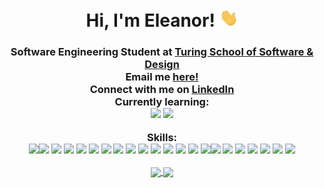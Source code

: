 <h1 align='center'>Hi, I'm Eleanor! <img src="https://raw.githubusercontent.com/ABSphreak/ABSphreak/master/gifs/Hi.gif" width="30px"></h1>


<h3 align='center'>
Software Engineering Student at <a href='https://turing.edu'>Turing School of Software & Design</a><br>
Email me <a href='mailto: ellie.ruth@me.com'>here!</a><br>
Connect with me on <a href='https://www.linkedin.com/in/eleanorgruth/'>LinkedIn</a>

<br>
Currently learning: <br>  <img src="https://camo.githubusercontent.com/9e98eab478e098342c2933b383b774088b092bff05174f33637fa6307253e8ee/68747470733a2f2f696d672e736869656c64732e696f2f62616467652f547970655363726970742d3331373843363f7374796c653d666f722d7468652d6261646765266c6f676f3d74797065736372697074266c6f676f436f6c6f723d7768697465"> <img src="https://camo.githubusercontent.com/c4d27f601630fd54285679364d15a1345533e6774769d0c1c88018660ebb09d6/68747470733a2f2f696d672e736869656c64732e696f2f62616467652f5374796c656420436f6d706f6e656e74732d4442373039333f7374796c653d666f722d7468652d6261646765266c6f676f3d7374796c6564636f6d706f6e656e7473266c6f676f436f6c6f723d7768697465">
  <br>

Skills: <br>
<img src="https://camo.githubusercontent.com/9d07c04bdd98c662d5df9d4e1cc1de8446ffeaebca330feb161f1fb8e1188204/68747470733a2f2f696d672e736869656c64732e696f2f62616467652f4a6176615363726970742d4637444631453f7374796c653d666f722d7468652d6261646765266c6f676f3d6a617661736372697074266c6f676f436f6c6f723d626c61636b"><img src="https://camo.githubusercontent.com/d63d473e728e20a286d22bb2226a7bf45a2b9ac6c72c59c0e61e9730bfe4168c/68747470733a2f2f696d672e736869656c64732e696f2f62616467652f48544d4c352d4533344632363f7374796c653d666f722d7468652d6261646765266c6f676f3d68746d6c35266c6f676f436f6c6f723d7768697465"> <img src="https://camo.githubusercontent.com/3a0f693cfa032ea4404e8e02d485599bd0d192282b921026e89d271aaa3d7565/68747470733a2f2f696d672e736869656c64732e696f2f62616467652f435353332d3135373242363f7374796c653d666f722d7468652d6261646765266c6f676f3d63737333266c6f676f436f6c6f723d7768697465"> <img src="https://camo.githubusercontent.com/268ac512e333b69600eb9773a8f80b7a251f4d6149642a50a551d4798183d621/68747470733a2f2f696d672e736869656c64732e696f2f62616467652f52656163742d3230323332413f7374796c653d666f722d7468652d6261646765266c6f676f3d7265616374266c6f676f436f6c6f723d363144414642"> <img src="https://camo.githubusercontent.com/aeffefeba25f5d23abafbbb2e919cd6be737f5914ba660813cdd2c0ddad12b9f/68747470733a2f2f696d672e736869656c64732e696f2f62616467652f526561637420526f757465722d4341343234353f7374796c653d666f722d7468652d6261646765266c6f676f3d7265616374726f75746572266c6f676f436f6c6f723d7768697465"> <img src="https://camo.githubusercontent.com/9d5e7635ce939d72856fb0d2abaff028b23b4b848170d8d227662332db50999a/68747470733a2f2f696d672e736869656c64732e696f2f62616467652f457870726573732d4646464646463f7374796c653d666f722d7468652d6261646765266c6f676f3d65787072657373266c6f676f436f6c6f723d303030303030">  <img src="https://camo.githubusercontent.com/a1eae878fdd3d1c1b687992ca74e5cac85f4b68e60a6efaa7bc8dc9883b71229/68747470733a2f2f696d672e736869656c64732e696f2f62616467652f4e6f64652e6a732d3333393933333f7374796c653d666f722d7468652d6261646765266c6f676f3d6e6f6465646f746a73266c6f676f436f6c6f723d7768697465"> <img src="https://camo.githubusercontent.com/55037e0ff8e2c9df84ad631c3d0443a7316776ede7459a5872ccb336d7df2781/68747470733a2f2f696d672e736869656c64732e696f2f62616467652f6e706d2d4342333833373f7374796c653d666f722d7468652d6261646765266c6f676f3d6e706d266c6f676f436f6c6f723d7768697465"> <img src="https://camo.githubusercontent.com/89c8d004671c2e98b238442d0a79401aeb7a612c69f3a337baa0a3435a65b676/68747470733a2f2f696d672e736869656c64732e696f2f62616467652f437970726573732d3137323032433f7374796c653d666f722d7468652d6261646765266c6f676f3d63797072657373266c6f676f436f6c6f723d7768697465"> <img src="https://camo.githubusercontent.com/6fe498dfa70e4536cc46563b07b45425937dffc1cd5433771cdd0a4770928cac/68747470733a2f2f696d672e736869656c64732e696f2f62616467652f4d6f6368612d3844363734383f7374796c653d666f722d7468652d6261646765266c6f676f3d4d6f636861266c6f676f436f6c6f723d7768697465"> <img src="https://camo.githubusercontent.com/8158b1ed15168e11387398cd4e33636726e9bfc6e7b7241f232b5ed76d619698/68747470733a2f2f696d672e736869656c64732e696f2f62616467652f436861692d4133303730313f7374796c653d666f722d7468652d6261646765266c6f676f3d63686169266c6f676f436f6c6f723d7768697465"> <img src="https://camo.githubusercontent.com/63a19e31adba33e5da62633aafde47c11d400ba5b8fb055d7c98774c0243efd0/68747470733a2f2f696d672e736869656c64732e696f2f62616467652f6769746875622d3138313731372e7376673f7374796c653d666f722d7468652d6261646765266c6f676f3d676974687562266c6f676f436f6c6f723d7768697465"> <img src="https://camo.githubusercontent.com/e51ce283337074d916f58ce83728fb4a26c8fdcc28adcd01a8a7afca0226459f/68747470733a2f2f696d672e736869656c64732e696f2f62616467652f6769742d4630353033322e7376673f7374796c653d666f722d7468652d6261646765266c6f676f3d676974266c6f676f436f6c6f723d7768697465"> <img src="https://camo.githubusercontent.com/5475a7b9ae0ed069807a0f190621a9b5973c938420af1623836cde755feed24b/68747470733a2f2f696d672e736869656c64732e696f2f62616467652f56535f436f64652d3030374143433f7374796c653d666f722d7468652d6261646765266c6f676f3d76697375616c25323073747564696f253230636f6465266c6f676f436f6c6f723d7768697465"> <img src="https://camo.githubusercontent.com/3f0e26b0951bab845a1bb9a7198ecca0da272e462921b6edd85879f3673b6927/68747470733a2f2f696d672e736869656c64732e696f2f62616467652f506f73746d616e2d4646364333373f7374796c653d666f722d7468652d6261646765266c6f676f3d706f73746d616e266c6f676f436f6c6f723d7768697465"><img src="https://camo.githubusercontent.com/53d67397f08f5822ff545d1d701e8b427c36f9d3578f89ec49c9df25d1b1ea58/68747470733a2f2f696d672e736869656c64732e696f2f62616467652f536c61636b2d3441313534422e7376673f267374796c653d666f722d7468652d6261646765266c6f676f3d736c61636b266c6f676f436f6c6f723d7768697465"> <img src="https://camo.githubusercontent.com/2ee65481729c4855d7d7c6bbb675f89546cc0476cbb6b047422c151deb913bb1/68747470733a2f2f696d672e736869656c64732e696f2f62616467652f4f4f502532302d4544443031362e7376673f267374796c653d666f722d7468652d6261646765266c6f676f3d4f4f50266c6f676f436f6c6f723d626c61636b"> <img src="https://camo.githubusercontent.com/f54148fa354ee0e0fb6ca8989b40142032a203775d3ab90d587e7d96aec72aa1/68747470733a2f2f696d672e736869656c64732e696f2f62616467652f5444442532302d3645454538302e7376673f267374796c653d666f722d7468652d6261646765266c6f676f3d544444266c6f676f436f6c6f723d626c61636b"> <img src="https://camo.githubusercontent.com/9119c87d83452593c555e8cab9d778e870f51bcec25046ebfad7939a90efafd0/68747470733a2f2f696d672e736869656c64732e696f2f62616467652f4147494c452532302d3241383245322e7376673f267374796c653d666f722d7468652d6261646765266c6f676f3d4147494c45266c6f676f436f6c6f723d7768697465"> <img src="https://camo.githubusercontent.com/f8ffb76eca320dbae51691a17f80c092fa16897ef1f188a76dce42aca079cf81/68747470733a2f2f696d672e736869656c64732e696f2f62616467652f5245535466756c20415049732532302d4144353145302e7376673f267374796c653d666f722d7468652d6261646765266c6f676f3d4147494c45266c6f676f436f6c6f723d7768697465"> <img src="https://camo.githubusercontent.com/9ee953f7711f11632a4e310daa06ed9a79eae01c35029ea4b7f842c2782c6a51/68747470733a2f2f696d672e736869656c64732e696f2f62616467652f55582f55492532302d3231323232342e7376673f267374796c653d666f722d7468652d6261646765266c6f676f3d4147494c45266c6f676f436f6c6f723d7768697465"> <img src="https://camo.githubusercontent.com/f22670cf49adf87ac44edd4e62d920f7b41363a530b6526a75d4077a53925b2d/68747470733a2f2f696d672e736869656c64732e696f2f62616467652f526573706f6e736976652044657369676e2532302d4341343234352e7376673f267374796c653d666f722d7468652d6261646765266c6f676f3d4147494c45266c6f676f436f6c6f723d7768697465">
</h3>

<div align="center">
  <a href="https://github.com/anuraghazra/github-readme-stats">
    <img align="center" height="160em" src="https://github-readme-stats.vercel.app/api?username=eleanorgruth&show_icons=true&theme=dark&hide_border=true"/>
  </a>
  <a href="https://github.com/anuraghazra/github-readme-stats">
    <img align="center" height="160em" src="https://github-readme-stats.vercel.app/api/top-langs/?username=eleanorgruth&layout=compact&theme=dark&hide_border=true"/>
  </a>
</div>
